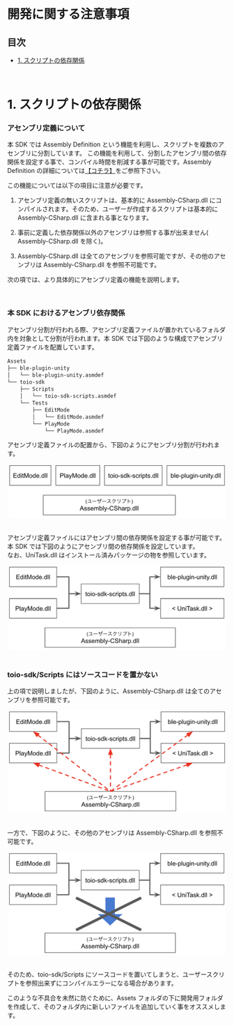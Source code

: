 # 開発に関する注意事項

## 目次

- [1. スクリプトの依存関係](development_basics.md#1-スクリプトの依存関係)

<br>

# 1. スクリプトの依存関係

### アセンブリ定義について

本 SDK では Assembly Definition という機能を利用し、スクリプトを複数のアセンブリに分割しています。
この機能を利用して、分割したアセンブリ間の依存関係を設定する事で、コンパイル時間を削減する事が可能です。Assembly Definition の詳細については[【コチラ】](https://docs.unity3d.com/ja/2018.4/Manual/ScriptCompilationAssemblyDefinitionFiles.html)をご参照下さい。

この機能については以下の項目に注意が必要です。

1. アセンブリ定義の無いスクリプトは、基本的に Assembly-CSharp.dll にコンパイルされます。そのため、ユーザーが作成するスクリプトは基本的に Assembly-CSharp.dll に含まれる事となります。

2. 事前に定義した依存関係以外のアセンブリは参照する事が出来ません( Assembly-CSharp.dll を除く)。

3. Assembly-CSharp.dll は全てのアセンブリを参照可能ですが、その他のアセンブリは Assembly-CSharp.dll を参照不可能です。

次の項では、より具体的にアセンブリ定義の機能を説明します。

<br>

### 本 SDK におけるアセンブリ依存関係

アセンブリ分割が行われる際、アセンブリ定義ファイルが置かれているフォルダ内を対象として分割が行われます。本 SDK では下図のような構成でアセンブリ定義ファイルを配置しています。


```
Assets
├── ble-plugin-unity
│   └── ble-plugin-unity.asmdef
└── toio-sdk
    ├── Scripts
    │   └── toio-sdk-scripts.asmdef
    └── Tests
        ├── EditMode
        │   └── EditMode.asmdef
        └── PlayMode
            └── PlayMode.asmdef
```

アセンブリ定義ファイルの配置から、下図のようにアセンブリ分割が行われます。

<div align="center">
<img width=500 src="res/development/assemblies.png">
</div>

<br>

アセンブリ定義ファイルにはアセンブリ間の依存関係を設定する事が可能です。
本 SDK では下図のようにアセンブリ間の依存関係を設定しています。<br>
なお、UniTask.dll はインストール済みパッケージの物を参照しています。

<div align="center">
<img width=500 src="res/development/dependencies.png">
</div>

<br>

### toio-sdk/Scripts にはソースコードを置かない

上の項で説明しましたが、下図のように、Assembly-CSharp.dll は全てのアセンブリを参照可能です。

<div align="center">
<img width=500 src="res/development/dependencies-userscript.png">
</div>

<br>

一方で、下図のように、その他のアセンブリは Assembly-CSharp.dll を参照不可能です。

<div align="center">
<img width=500 src="res/development/dependencies-missed-userscript.png">
</div>

<br>

そのため、toio-sdk/Scripts にソースコードを置いてしまうと、ユーザースクリプトを参照出来ずにコンパイルエラーになる場合があります。

このような不具合を未然に防ぐために、Assets フォルダの下に開発用フォルダを作成して、そのフォルダ内に新しいファイルを追加していく事をオススメします。